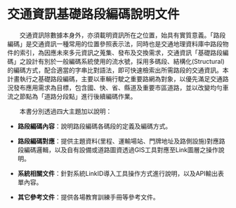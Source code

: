 # 交通資訊基礎路段編碼說明文件

&emsp;&emsp;交通資訊除數據本身外，亦須載明資訊所在之位置，始具有實質意義。「路段編碼」是交通資訊一種常用的位置參照表示法，同時也是交通地理資料庫中路段物件的索引，為因應未來多元資訊之蒐集、發布及交換需求，交通資訊「基礎路段編碼」之設計有別於一般編碼系統使用的流水號，採用多碼段、結構化(Structural)的編碼方式，配合適當的字串比對語法，即可快速檢索出所需路段的交通資訊。本計畫執行之基礎路段編碼，主要以車輛行駛之重要路網為對象，以優先滿足交通路況發布應用需求為目標，包含國、快、省、縣道及重要市區道路，並以改變均勻車流之節點為「道路分段點」進行後續編碼作業。

&emsp;&emsp;本書分別透過四大主題加以說明：

 * **路段編碼內容**：說明路段編碼各碼段的定義及編碼方式。
 
 * **路段編碼對應**：提供主題資料(里程、運輸場站、門牌地址及路側設施)對應路段編碼邏輯，以及自有設備或道路圖資透過GIS工具對應至Link圖層之操作說明。
 
 * **系統相關文件**：針對系統LinkID導入工具操作方式進行說明，以及API輸出表單內容。
 
 * **其它參考文件**：提供各場教育訓練手冊等參考文件。
 
 
